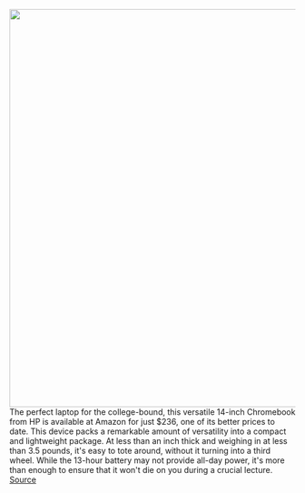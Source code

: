 <img src='https://cdn.vox-cdn.com/thumbor/cdhCeQH8h6tLaDGZJUwytEY3sLM=/0x0:1500x1500/1200x800/filters:focal(630x630:870x870)/cdn.vox-cdn.com/uploads/chorus_image/image/69861004/HP_Chromebook_13_FHD_Laptop.0.jpg' width='700px' /><br/>
The perfect laptop for the college-bound, this versatile 14-inch Chromebook from HP is available at Amazon for just $236, one of its better prices to date. This device packs a remarkable amount of versatility into a compact and lightweight package. At less than an inch thick and weighing in at less than 3.5 pounds, it's easy to tote around, without it turning into a third wheel. While the 13-hour battery may not provide all-day power, it's more than enough to ensure that it won't die on you during a crucial lecture.
<a href='https://www.theverge.com/good-deals/2021/9/15/22673767/hp-chromebook-14-arkane-games-logitech-g903-hero-mouse-wd-ssd-deal-sale'> Source <a/>